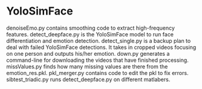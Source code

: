 # YoloSimFace

denoiseEmo.py contains smoothing code to extract high-frequency features.
detect_deepface.py is the YoloSimFace model to run face differentiation and emotion detection.
detect_single.py is a backup plan to deal with failed YoloSimFace detections. It takes in cropped videos focusing on one person and outputs his/her emotion.
down.py generates a command-line for downloading the videos that have finished processing.
missValues.py finds how many missing values are there from the emotion_res.pkl.
pkl_merger.py contains code to edit the pkl to fix errors.
sibtest_triadic.py runs detect_deepface.py on different matlabers.
